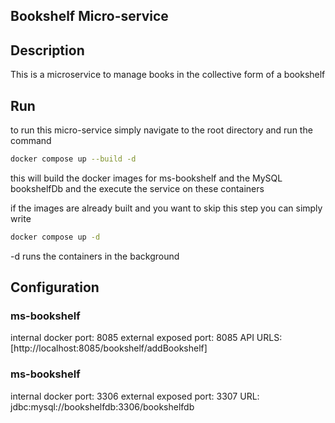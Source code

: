 ## Bookshelf Micro-service


## Description

This is a microservice to manage books in the collective form of a bookshelf

## Run

to run this micro-service simply navigate to the root directory and run the command 

```bash
docker compose up --build -d
```
this will build the docker images for ms-bookshelf and the MySQL bookshelfDb and the execute the service on these containers 

if the images are already built and you want to skip this step you can simply write 

```bash
docker compose up -d
```
-d runs the containers in the background

## Configuration

### ms-bookshelf

internal docker port: 8085
external exposed port: 8085
API URLS: [http://localhost:8085/bookshelf/addBookshelf]

### ms-bookshelf

internal docker port: 3306
external exposed port: 3307
URL: jdbc:mysql://bookshelfdb:3306/bookshelfdb


